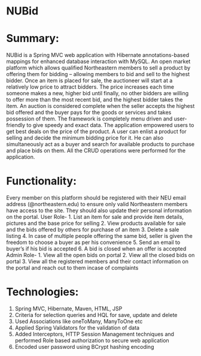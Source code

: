 # NUBid

# Summary:
NUBid is a Spring MVC web application with Hibernate annotations-based mappings for enhanced database interaction with MySQL. An open market platform which allows qualified Northeastern members to sell a product by offering them for bidding – allowing members to bid and sell to the highest bidder. Once an item is placed for sale, the auctioneer will start at a relatively low price to attract bidders. The price increases each time someone makes a new, higher bid until finally, no other bidders are willing to offer more than the most recent bid, and the highest bidder takes the item. An auction is considered complete when the seller accepts the highest bid offered and the buyer pays for the goods or services and takes possession of them.
The framework is completely menu driven and user-friendly to give speedy and exact data. The application empowered users to get best deals on the price of the product. A user can enlist a product for selling and decide the minimum bidding price for it. He can also simultaneously act as a buyer and search for available products to purchase and place bids on them. All the CRUD operations were performed for the application.

# Functionality:
Every member on this platform should be registered with their NEU email address (@northeastern.edu) to ensure only valid Northeastern members have access to the site. They should also update their personal information on the portal.
  User Role-
    1. List an item for sale and provide item details, pictures and the base price for selling
    2. View products available for sale and the bids offered by others for purchase of an item
    3. Delete a sale listing
    4. In case of multiple people offering the same bid, seller is given the freedom to choose a buyer as per his convenience
    5. Send an email to buyer’s if his bid is accepted
    6. A bid is closed when an offer is accepted
  Admin Role-
    1. View all the open bids on portal
    2. View all the closed bids on portal
    3. View all the registered members and their contact information on the portal and reach out to them incase of complaints

# Technologies:
  1. Spring MVC, Hibernate, Maven, HTML, JSP
  2. Criteria for selection queries and HQL for save, update and delete
  3. Used Associations like oneToMany, ManyToOne etc
  4. Applied Spring Validators for the validation of data
  5. Added Interceptors, HTTP Session Management techniques and performed Role based authorization to secure web application
  6. Encoded user password using BCrypt hashing encoding
